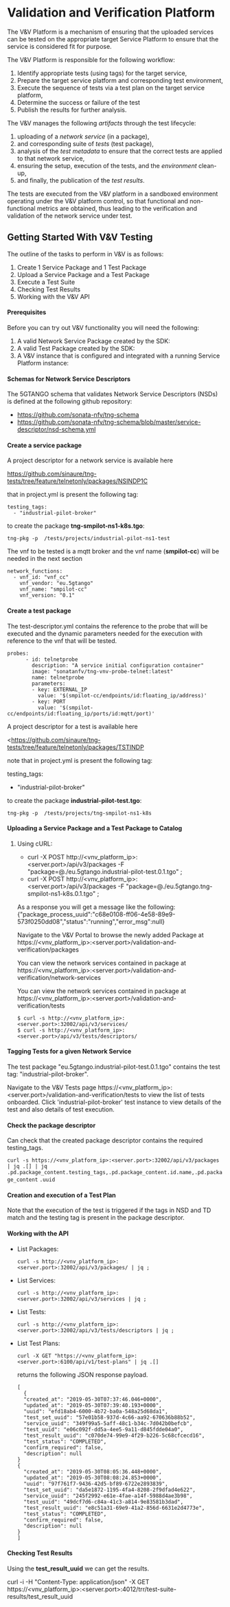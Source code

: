 # Validation and Verification Platform

The V&V Platform is a mechanism of ensuring that the uploaded services can be tested on the appropriate target Service Platform to ensure that the service is considered fit for purpose. 

The V&V Platform is responsible for the following workflow: 
1. Identify appropriate tests (using tags) for the target service,
1. Prepare the target service platform and corresponding test environment,
1. Execute the sequence of tests via a test plan on the target service platform,
1. Determine the success or failure of the test
1. Publish the results for further analysis.

The V&V manages the following _artifacts_ through the test lifecycle:
1. uploading of a _network service_ (in a package), 
1. and corresponding suite of _tests_ (test package), 
1. analysis of the _test metadata_ to ensure that the correct tests are applied to that network service,
1. ensuring the setup, execution of the tests, and the _environment_ clean-up,
1.  and finally, the publication of the _test results_. 

The tests are executed from the V&V platform in a sandboxed environment operating under the V&V platform control, so that functional and non-functional metrics are obtained, thus leading to the verification and validation of the network service under test.

## Getting Started With V&V Testing

The outline of the tasks to perform in V&V is as follows:
1. Create 1 Service Package and 1 Test Package
1. Upload a Service Package and a Test Package
1. Execute a Test Suite
1. Checking Test Results
1. Working with the V&V API


#### Prerequisites

Before you can try out V&V functionality you will need the following:
1. A valid Network Service Package created by the SDK:  
1. A valid Test Package created by the SDK:
1. A V&V instance that is configured and integrated with a running Service Platform instance:


#### Schemas for Network Service Descriptors

The 5GTANGO schema that validates Network Service Descriptors  (NSDs) is  defined at the following github repository: 
- https://github.com/sonata-nfv/tng-schema 
- https://github.com/sonata-nfv/tng-schema/blob/master/service-descriptor/nsd-schema.yml



#### Create a service package

A project descriptor for a network service is available here 

<https://github.com/sinaure/tng-tests/tree/feature/telnetonly/packages/NSINDP1C>

 that in project.yml is present the following tag:

```
testing_tags:
  - "industrial-pilot-broker"
```

to create the package **tng-smpilot-ns1-k8s.tgo**: 

`tng-pkg -p  /tests/projects/industrial-pilot-ns1-test`

The vnf to be tested is a mqtt broker and the vnf name (**smpilot-cc**) will be needed in the next section

```
network_functions:
  - vnf_id: "vnf_cc"
    vnf_vendor: "eu.5gtango"
    vnf_name: "smpilot-cc"
    vnf_version: "0.1"
```


#### Create a test package

The test-descriptor.yml contains the reference to the probe that will be executed and the dynamic parameters needed for the execution with reference to the vnf that will be tested.

```
probes:
      - id: telnetprobe
        description: "A service initial configuration container"
        image: "sonatanfv/tng-vnv-probe-telnet:latest"
        name: telnetprobe
        parameters:
        - key: EXTERNAL_IP
          value: '$(smpilot-cc/endpoints/id:floating_ip/address)'
        - key: PORT
          value: '$(smpilot-cc/endpoints/id:floating_ip/ports/id:mqtt/port)'

```

A project descriptor for a test is available here 

<<https://github.com/sinaure/tng-tests/tree/feature/telnetonly/packages/TSTINDP>

note that in project.yml is present the following tag:

testing_tags:

  - "industrial-pilot-broker"

to create the package **industrial-pilot-test.tgo**: 

`tng-pkg -p  /tests/projects/tng-smpilot-ns1-k8s`

#### Uploading a Service Package and a Test Package to Catalog


1.  Using cURL:

    - curl -X POST http://<vnv_platform_ip>:<server.port>/api/v3/packages  -F "package=@./eu.5gtango.industrial-pilot-test.0.1.tgo" ; 
    - curl -X POST http://<vnv_platform_ip>:<server.port>/api/v3/packages  -F "package=@./eu.5gtango.tng-smpilot-ns1-k8s.0.1.tgo" ; 

    As a response you will get a message like the following:
    {"package_process_uuid":"c68e0108-ff06-4e58-89e9-573f0250dd08","status":"running","error_msg":null}

    

    Navigate to the V&V Portal to browse the newly added Package at https://<vnv_platform_ip>:<server.port>/validation-and-verification/packages

    You can view the network services contained in package at https://<vnv_platform_ip>:<server.port>/validation-and-verification/network-services

    You can view the network services contained in package at https://<vnv_platform_ip>:<server.port>/validation-and-verification/tests

    ```
    $ curl -s http://<vnv_platform_ip>:<server.port>:32002/api/v3/services/
    $ curl -s http://<vnv_platform_ip>:<server.port>/api/v3/tests/descriptors/
    ```

    

#### Tagging Tests for a given Network Service

The test package "eu.5gtango.industrial-pilot-test.0.1.tgo" contains the test tag: "industrial-pilot-broker". 

Navigate to the V&V Tests page https://<vnv_platform_ip>:<server.port>/validation-and-verification/tests to view the list of tests onboarded.  Click 'industrial-pilot-broker' test instance to view details of the test and also details of test execution.



#### Check the package descriptor

Can check that the created package descriptor contains the required testing_tags.

`curl -s https://<vnv_platform_ip>:<server.port>:32002/api/v3/packages | jq .[] | jq` 
`.pd.package_content.testing_tags,.pd.package_content.id.name,.pd.package_content`
`.uuid`

#### Creation and execution of a Test Plan

Note that the execution of the test is triggered if the tags in NSD and TD match and the testing tag is present in the package descriptor.   

#### Working with the API


* List Packages:

    ```
    curl -s http://<vnv_platform_ip>:<server.port>:32002/api/v3/packages/ | jq ;
    ```

* List Services:

    ```
    curl -s http://<vnv_platform_ip>:<server.port>:32002/api/v3/services | jq ;
    ```
* List Tests:

    ```
    curl -s http://<vnv_platform_ip>:<server.port>:32002/api/v3/tests/descriptors | jq ;
    ```

* List Test Plans:

    ```	
    curl -X GET "https://<vnv_platform_ip>:<server.port>:6100/api/v1/test-plans" | jq .[]
    ```
    returns the following JSON response payload.
    ```	
    [
      {
      "created_at": "2019-05-30T07:37:46.046+0000",
      "updated_at": "2019-05-30T07:39:40.193+0000",
      "uuid": "efd18ab4-6000-4b72-ba0a-548a25d68da1",
      "test_set_uuid": "57e01b58-937d-4c66-aa92-670636b88b52",
      "service_uuid": "349f99a5-5aff-48c1-b34c-7d042b0befcb",
      "test_uuid": "e06c092f-dd5a-4ee5-9a11-d845fdde04a0",
      "test_result_uuid": "c070de74-99e9-4f29-b226-5c68cfcecd16",
      "test_status": "COMPLETED",
      "confirm_required": false,
      "description": null
    }
    {
      "created_at": "2019-05-30T08:05:36.448+0000",
      "updated_at": "2019-05-30T08:08:24.853+0000",
      "uuid": "97f761f7-9436-42d5-bf89-6722e2893839",
      "test_set_uuid": "da5e1872-1195-4fa4-8208-2f9dfad4e622",
      "service_uuid": "245f2992-e61e-4fae-a14f-5988d4ae3b98",
      "test_uuid": "49dcf7d6-c84a-41c3-a814-9e83581b3dad",
      "test_result_uuid": "e8c51a31-69e9-41a2-856d-6631e2d4773e",
      "test_status": "COMPLETED",
      "confirm_required": false,
      "description": null
    }
    ]
    ```

#### Checking Test Results

Using the **test_result_uuid** we can get the results.

curl -i -H "Content-Type: application/json" -X GET https://<vnv_platform_ip>:<server.port>:4012/trr/test-suite-results/test_result_uuid
